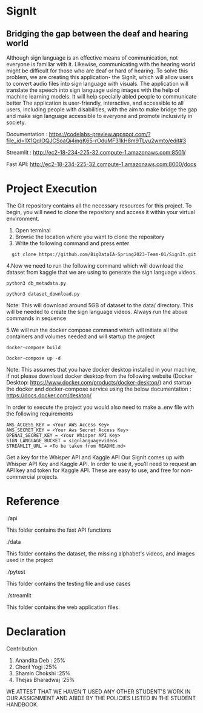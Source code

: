 # SignIt
## Bridging the gap between the deaf and hearing world 


Although sign language is an effective means of communication, not everyone is familiar with it. Likewise, communicating with the hearing world might be difficult for those who are deaf or hard of hearing. To solve this problem, we are creating this application- the SignIt, which will allow users to convert audio files into sign language with visuals.
The application will translate the speech into sign language using images with the help of  machine learning models. It will help specially abled people to communicate better
The application is user-friendly, interactive, and accessible to all users, including people with disabilities, with the aim to make bridge the gap and make sign language accessible to everyone and promote inclusivity in society.

Documentation : https://codelabs-preview.appspot.com/?file_id=1X1QqIOQJCSoaQi4mgK65-rOduMF31kH8m9TLyu2wmto/edit#3

Streamlit : http://ec2-18-234-225-32.compute-1.amazonaws.com:8501/

Fast API: http://ec2-18-234-225-32.compute-1.amazonaws.com:8000/docs

# Project Execution 

The Git repository contains all the necessary resources for this project. To begin, you will need to clone the repository and access it within your virtual environment.
1. Open terminal
2. Browse the location where you want to clone the repository
3. Write the following command and press enter 
````
  git clone https://github.com/BigDataIA-Spring2023-Team-01/SignIt.git
 ````
4.Now we need to run the following command which will download the dataset from kaggle that we are using to generate the sign language videos.
 ````
python3 db_metadata.py
 ````
 ````
python3 dataset_download.py
 ````
	
Note: This will download around 5GB of dataset to the data/ directory. This will be needed to    create the sign language videos. 
Always run the above commands in sequence

5.We will run the docker compose command which will initiate all the containers and volumes needed and will startup the project
 ````
docker-compose build
 ````
 ````
Docker-compose up -d
 ````

Note: This assumes that you have docker desktop installed in your machine, if not please download docker desktop from the following website (Docker Desktop: https://www.docker.com/products/docker-desktop/) and startup the docker and docker-compose service using the below documentation : https://docs.docker.com/desktop/
  

In order to execute the project you would also need to make a .env file with the following requirements
 ````
 AWS_ACCESS_KEY = <Your AWS Access Key>
AWS_SECRET_KEY = <Your Aws Secret Access Key>
OPENAI_SECRET_KEY = <Your Whisper API Key>
SIGN_LANGUAGE_BUCKET = signlanguagevideos
STREAMLIT_URL = <To be taken from README.md>

  ````

Get a key for the Whisper API and Kaggle API
Our SignIt comes up with Whisper API Key and Kaggle API. In order to use it, you’ll need to request an API key and token for Kaggle API. These are easy to use, and free for non-commercial projects.
# Reference 
./api

This folder contains the fast API functions

./data

This folder contains the dataset, the missing alphabet's videos, and images used in the project

./pytest

This folder contains the testing file and use cases 

./streamlit

This folder contains the web application files.

# Declaration 
Contribution 
 
1. Anandita Deb : 25%
2. Cheril Yogi :25%
3. Shamin Chokshi :25%
4. Thejas Bharadwaj :25%
 
WE ATTEST THAT WE HAVEN'T USED ANY OTHER STUDENT'S WORK IN OUR ASSIGNMENT AND ABIDE BY THE POLICIES LISTED IN THE STUDENT HANDBOOK.
